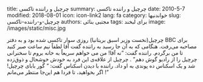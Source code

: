 title: چرچیل و راننده تاکسی
summary: چرچیل و راننده تاکسی
date: 2010-5-7
modified: 2018-08-01
icon:  icon-link2
lang: fa
category: خواندنیها
slug: چرچیل-و-راننده-تاکسی
authors: مجتبی بنائی
tags: برای لبخند
image: /images/static/misc.jpg

چرچیل(نخست وزیر اسبق بریتانیا) روزی سوار تاکسی شده بود و به دفتر BBC  برای مصاحبه می‌رفت. هنگامی که به آن جا رسید به راننده گفت آقا لطفاً نیم  ساعت صبر کنید تا من برگردم.  راننده گفت: “نه آقا! من می خواهم سریعاً به  خانه بروم تا سخنرانی چرچیل را از رادیو گوش دهم” . چرچیل از علاقه‌ی این  فرد به خودش خوشحال و ذوق‌زده شد و یک اسکناس ده پوندی به او داد. راننده  با دیدن اسکناس گفت: “ گور بابای چرچیل! اگر بخواهید، تا فردا هم این‌جا  منتظر می‌مانم !”